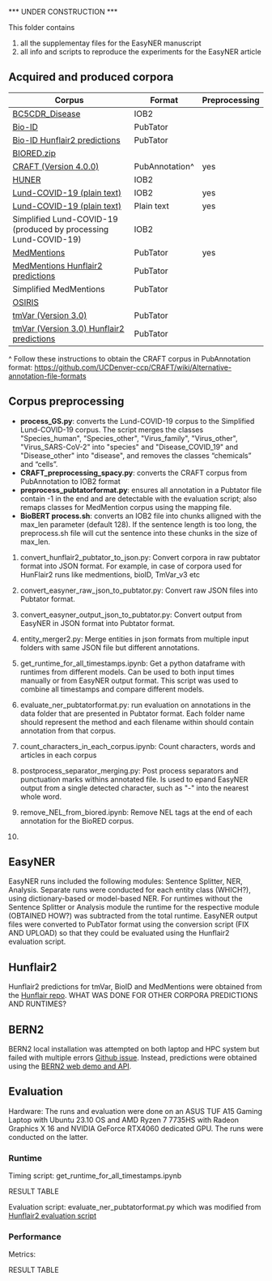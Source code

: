 *** UNDER CONSTRUCTION ***

This folder contains
1. all the supplementay files for the EasyNER manuscript
2. all info and scripts to reproduce the experiments for the EasyNER article

## Acquired and produced corpora
| Corpus                                                                                                                                     | Format      | Preprocessing | 
|--------------------------------------------------------------------------------------------------------------------------------------------|-------------|-------|
|[BC5CDR_Disease](http://nlp.dmis.korea.edu/projects/biobert-2020-checkpoints/NERdata.zip)                                                   | IOB2        |       |
|[Bio-ID](https://github.com/hu-ner/hunflair2-experiments/blob/main/annotations/goldstandard/bioid.txt)                                      |PubTator             |       |
|[Bio-ID Hunflair2 predictions](https://github.com/hu-ner/hunflair2-experiments/blob/main/annotations/hunflair2/bioid.txt)                   |PubTator     |       |
|[BIORED.zip](https://ftp.ncbi.nlm.nih.gov/pub/lu/BioRED/BIORED.zip)                                                                         |             |       |
|[CRAFT (Version 4.0.0)](https://github.com/UCDenver-ccp/CRAFT/releases/tag/v4.0.0)                                                         | PubAnnotation^ | yes |
|[HUNER](https://github.com/hu-ner/huner/tree/master/ner_scripts)                                                                            | IOB2        |               |
|[Lund-COVID-19 (plain text)](https://github.com/Aitslab/corona/blob/master/manuscript_v2/Supplemental_file4.csv)                            | IOB2        | yes |
|[Lund-COVID-19 (plain text)](https://github.com/Aitslab/EasyNER/blob/main/data/Lund-COVID-19_plaintext.txt)                                 | Plain text  | yes |
|Simplified Lund-COVID-19 (produced by processing Lund-COVID-19)                                                                             | IOB2        |       |
|[MedMentions](https://github.com/chanzuckerberg/MedMentions)                                                                                | PubTator    | yes      |
|[MedMentions Hunflair2 predictions](https://github.com/hu-ner/hunflair2-experiments/blob/main/annotations/hunflair2/medmentions.txt)        | PubTator    |       |
|Simplified MedMentions                                                                                                                      | PubTator    |       |
|[OSIRIS](https://github.com/Rostlab/nala/tree/develop/resources/corpora/osiris)                                                             |             |       | 
|[tmVar (Version 3.0)](https://github.com/hu-ner/hunflair2-experiments/blob/main/annotations/goldstandard/tmvar_v3.txt)                      |PubTator             |       |
|[tmVar (Version 3.0) Hunflair2 predictions](https://github.com/hu-ner/hunflair2-experiments/blob/main/annotations/hunflair2/tmvar_v3.txt)   |PubTator     |       |

^ Follow these instructions to obtain the CRAFT corpus in PubAnnotation format: https://github.com/UCDenver-ccp/CRAFT/wiki/Alternative-annotation-file-formats

  
## Corpus preprocessing
- **process_GS.py**: converts the Lund-COVID-19 corpus to the Simplified Lund-COVID-19 corpus. The script merges the classes "Species_human", "Species_other", "Virus_family", "Virus_other", "Virus_SARS-CoV-2" into "species" and "Disease_COVID_19" and "Disease_other" into "disease", and removes the classes “chemicals” and “cells”.
- **CRAFT_preprocessing_spacy.py**: converts the CRAFT corpus from PubAnnotation to IOB2 format
- **preprocess_pubtatorformat.py**: ensures all annotation in a Pubtator file contain -1 in the end and are detectable with the evaluation script; also remaps classes for MedMention corpus using the mapping file.
- **BioBERT process.sh**: converts an IOB2 file into chunks alligned with the max_len parameter (default 128). If the sentence length is too long, the preprocess.sh file will cut the sentence into these chunks in the size of max_len.

1. convert_hunflair2_pubtator_to_json.py: Convert corpora in raw pubtator format into JSON format. For example, in case of corpora used for HunFlair2 runs like medmentions, bioID, TmVar_v3 etc
2. convert_easyner_raw_json_to_pubtator.py: Convert raw JSON files into Pubtator format.
3. convert_easyner_output_json_to_pubtator.py: Convert output from EasyNER in JSON format into Pubtator format.
4. entity_merger2.py: Merge entities in json formats from multiple input folders with same JSON file but different annotations.
5. get_runtime_for_all_timestamps.ipynb: Get a python dataframe with runtimes from different models. Can be used to both input times manually or from EasyNER output format. This script was used to combine all timestamps and compare different models.
6. evaluate_ner_pubtatorformat.py: run evaluation on annotations in the data folder that are presented in Pubtator format. Each folder name should represent the method and each filename within should contain annotation from that corpus.
7. count_characters_in_each_corpus.ipynb: Count characters, words and articles in each corpus
8. postprocess_separator_merging.py: Post process separators and punctuation marks withins annotated file. Is used to epand EasyNER output from a single detected character, such as "-" into the nearest whole word.

10. remove_NEL_from_biored.ipynb: Remove NEL tags at the end of each annotation for the BioRED corpus.

11. 
## EasyNER
EasyNER runs included the following modules: Sentence Splitter, NER, Analysis.
Separate runs were conducted for each entity class (WHICH?), using dictionary-based or model-based NER.
For runtimes without the Sentence Splitter or Analysis module the runtime for the respective module (OBTAINED HOW?) was subtracted from the total runtime.
EasyNER output files were converted to PubTator format using the conversion script (FIX AND UPLOAD) so that they could be evaluated using the Hunflair2 evaluation script.

## Hunflair2
Hunflair2 predictions for tmVar, BioID and MedMentions were obtained from the [Hunflair repo](https://github.com/hu-ner/hunflair2-experiments/tree/main/annotations/hunflair2). WHAT WAS DONE FOR OTHER CORPORA PREDICTIONS AND RUNTIMES?

## BERN2
BERN2 local installation was attempted on both laptop and HPC system but failed with multiple errors [Github issue](https://github.com/dmis-lab/BERN2/issues/70). Instead, predictions were obtained using the [BERN2 web demo and API](http://bern2.korea.ac.kr/).

## Evaluation
Hardware: The runs and evaluation were done on an ASUS TUF A15 Gaming Laptop with Ubuntu 23.10 OS and AMD Ryzen 7 7735HS with Radeon Graphics X 16 and NVIDIA GeForce RTX4060 dedicated GPU. The runs were conducted on the latter.

### Runtime
Timing script: get_runtime_for_all_timestamps.ipynb

RESULT TABLE

Evaluation script: evaluate_ner_pubtatorformat.py which was modified from [Hunflair2 evaluation script](https://github.com/hu-ner/hunflair2-experiments/blob/main/evaluate.py)

### Performance
Metrics:

RESULT TABLE




